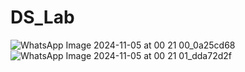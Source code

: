 # DS_Lab

![WhatsApp Image 2024-11-05 at 00 21 00_0a25cd68](https://github.com/user-attachments/assets/de1ded8d-4b6c-4dd9-bb6c-9505eb999bcc)
![WhatsApp Image 2024-11-05 at 00 21 01_dda72d2f](https://github.com/user-attachments/assets/58c61a62-0e3e-4926-9148-cca334657a15)

